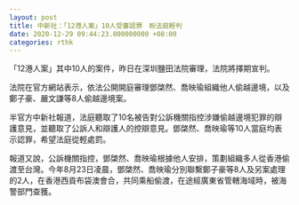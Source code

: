 ```yaml
---
layout: post
title: 中新社：「12港人案」10人受審認罪　盼法庭輕判
date: 2020-12-29 09:44:23.000000000 +08:00
categories: rthk
---
```


「12港人案」其中10人的案件，昨日在深圳鹽田法院審理，法院將擇期宣判。

法院在官方網站表示，依法公開開庭審理鄧棨然、喬映瑜組織他人偷越邊境，以及鄭子豪、嚴文謙等8人偷越邊境案。

半官方中新社報道，法庭聽取了10名被告對公訴機關指控涉嫌偷越邊境犯罪的辯護意見，並聽取了公訴人和辯護人的控辯意見。鄧棨然、喬映瑜等10人當庭均表示認罪，希望法庭從輕處罰。

報道又說，公訴機關指控，鄧棨然、喬映瑜根據他人安排，策劃組織多人從香港偷渡至台灣。今年8月23日凌晨，鄧棨然、喬映瑜分別聯繫鄭子豪等8人及另案處理的2人，在香港西貢布袋澳會合，共同乘船偷渡，在途經廣東省管轄海域時，被海警部門查獲。
